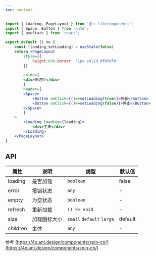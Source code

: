 ```yaml
---
toc: content
---
```


```jsx
import { Loading, PageLayout } from '@tc-lib/components';
import { Space, Button } from 'antd';
import { useState } from 'react';

export default () => {
    const [loading,setLoading] = useState(false)
    return <PageLayout
        style={{
            height:600,border: '1px solid #f0f0f0'
        }}
        
        aside={
        <div>侧边栏</div>
        }
        header={
        <Space>
            <Button onClick={()=>setLoading(true)}>刷新</Button>
            <Button onClick={()=>setLoading(false)}>停止</Button>
        </Space>
        }
    >
        <Loading loading={loading}>
            <div>主表</div>
        </Loading>
    </PageLayout>
}
```

## API
| 属性 | 说明 | 类型  | 默认值 |
| --- | --- | --- | --- |
| loading   | 是否加载      | `boolean` | false |
| error     | 报错状态      | `any`    | - |
| empty     | 为空状态      | `boolean`    | - |
| refresh   | 重新加载      | `() => void` | - |
| size      | 加载图标大小  | `small` `default` `large` | default |
| children  | 主体          | `any` | - |

参考 [https://4x.ant.design/components/spin-cn/](https://4x.ant.design/components/spin-cn/)